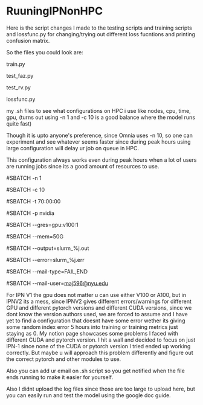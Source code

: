 # RuuningIPNonHPC

Here is the script changes I made to the testing scripts and training scripts  and lossfunc.py for changing/trying out different loss fucntions  and printing confusion matrix.

So the files you could look are:

train.py

test_faz.py

test_rv.py

lossfunc.py

my .sh files to see what configurations on HPC i use like nodes, cpu, time, gpu, (turns out using -n 1 and  -c 10 is a good balance where the model runs quite fast) 

Though it  is upto anyone's preference, since Omnia uses -n 10, so one can experiment and see whatever seems faster since during peak hours using large configuration will delay ur job on queue in HPC. 

This configuration always works even during peak hours when a lot of users are running jobs since its a good amount of resources to use.

#SBATCH -n 1

#SBATCH -c 10

#SBATCH -t 70:00:00

#SBATCH -p nvidia

#SBATCH --gres=gpu:v100:1

#SBATCH --mem=50G

#SBATCH --output=slurm_%j.out

#SBATCH --error=slurm_%j.err

#SBATCH --mail-type=FAIL,END

#SBATCH --mail-user=maj596@nyu.edu

For IPN V1 the gpu does not matter u can use either V100 or A100, but in IPNV2 its a mess, since IPNV2 gives different errors/warnings for different GPU and different pytorch versions and different CUDA versions, since we dont know the version authors used, we are forced to assume and I have yet to find a configuration that doesnt have some error wether its giving some random index error 5 hours into training or training metrics just staying as 0. My notion page showcases some problems I faced with different CUDA and pytorch version. I hit a wall and decided to focus on just IPN-1 since none of the CUDA or pytorch version I tried ended up working correctly. But maybe u will approach this problem differently and figure out the correct pytorch and other modules to use.

Also you can add ur email on  .sh script so you get notified when the file ends running to  make it easier for yourself.

Also I didnt upload the log files since those are too large to upload here, but you can easily run and test the model using the google doc guide.








